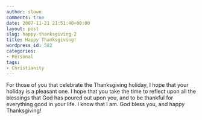 ```yaml
---
author: slowe
comments: true
date: 2007-11-21 21:51:40+00:00
layout: post
slug: happy-thanksgiving-2
title: Happy Thanksgiving!
wordpress_id: 582
categories:
- Personal
tags:
- Christianity
---
```


For those of you that celebrate the Thanksgiving holiday, I hope that your holiday is a pleasant one. I hope that you take the time to reflect upon all the blessings that God has poured out upon you, and to be thankful for everything good in your life. I know that I am. God bless you, and happy Thanksgiving!
